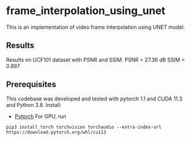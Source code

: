 # frame_interpolation_using_unet
This is an implementation of video frame interpolation using UNET model.

## Results
Results on UCF101 dataset with PSNR and SSIM.
PSNR = 27.36 dB
SSIM = 0.897

## Prerequisites
This codebase was developed and tested with pytorch 1.1 and CUDA 11.3 and Python 3.8. Install:
- [Pytorch](https://pytorch.org/get-started/previous-versions/)
For GPU, run
```
pip3 install torch torchvision torchaudio --extra-index-url https://download.pytorch.org/whl/cu113
```
